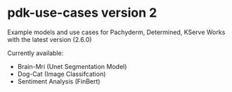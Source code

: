 # pdk-use-cases version 2
Example models and use cases for Pachyderm, Determined, KServe
Works with the latest version (2.6.0)

Currently available:
- Brain-Mri (Unet Segmentation Model)
- Dog-Cat (Image Classifcation)
- Sentiment Analysis (FinBert)
